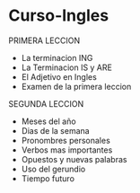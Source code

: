 # Curso-Ingles

PRIMERA LECCION
- La terminacion ING 
- La Terminacion IS y ARE
- El Adjetivo en Ingles 
- Examen de la primera leccion

SEGUNDA LECCION 
- Meses del año 
- Dias de la semana 
- Pronombres personales 
- Verbos mas importantes
- Opuestos y nuevas palabras 
- Uso del gerundio 
- Tiempo futuro 
